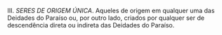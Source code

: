 ﻿III.<I> SERES DE ORIGEM ÚNICA</I>. Aqueles de origem em qualquer uma das Deidades do Paraíso ou, por outro lado, criados por qualquer ser de descendência direta ou indireta das Deidades do Paraíso.